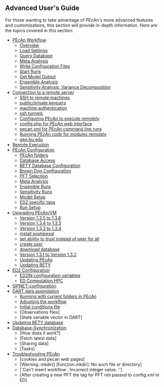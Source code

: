 ## Advanced User's Guide

For those wanting to take advantage of PEcAn's more advanced features and customizations, this section will provide in-depth information. Here are the topics covered in this section:

* [PEcAn Workflow](Workflow-modules.md)
    * [Overview](Workflow-modules.md#overview)
    * [Load Settings](Workflow-modules.md#load-settings)
    * [Query Database](Workflow-modules.md#query-database)
    * [Meta Analysis](Workflow-modules.md#meta-analysis)
    * [Write Configuration Files](Workflow-modules.md#write-configuration-files)
    * [Start Runs](Workflow-modules.md#start-runs)
    * [Get Model Output](Workflow-modules.md#get-model-output)
    * [Ensemble Analysis](Workflow-modules.md#ensemble-analysis)
    * [Sensitivity Analysis, Variance Decomposition](Workflow-modules.md#sensitivity-analysis-variance-decomposition)
* [Connection to a remote server](Connecting-pecan-to-a-remote-server.md)
    * [SSH to remote machines](Connecting-pecan-to-a-remote-server.md#ssh-to-remote-server)
    * [public/private keypairs](Connecting-pecan-to-a-remote-server.md#publicprvate-keypairs)
    * [machine authentication](Connecting-pecan-to-a-remote-server.md#machine-authentication)
    * [ssh tunnels](Connecting-pecan-to-a-remote-server.md#ssh-tunnels)
    * [Configuring PEcAn to execute remotely](Connecting-pecan-to-a-remote-server.md#)
    * [config.php for PEcAn web interface](Connecting-pecan-to-a-remote-server.md#)
    * [pecan.xml for PEcAn command line runs](Connecting-pecan-to-a-remote-server.md#)
    * [Running PEcAn code for modules remotely](Connecting-pecan-to-a-remote-server.md#)
    * [geo.bu.edu](Connecting-pecan-to-a-remote-server.md#geobuedu)
* [Remote Execution](Enabling-Remote-Execution.md)
* [PEcAn Configuration ](PEcAn-Configuration.md)
    * [PEcAn folders](PEcAn-Configuration.md#pecan-folders)
    * [Database Access](PEcAn-Configuration.md#database-access)
    * [BETY Database Configuration](PEcAn-Configuration.md#bety-database-configuration)
    * [Brown Dog Configuration](PEcAn-Configuration.md#brown-dog-configuration)
    * [PFT Selection](PEcAn-Configuration.md#pft-selection)
    * [Meta Analysis](PEcAn-Configuration.md#meta-analysis)
    * [Ensemble Runs](PEcAn-Configuration.md#ensemble-runs)
    * [Sensitivity Runs](PEcAn-Configuration.md#sensitivity-runs)
    * [Model Setup](PEcAn-Configuration.md#model-setup)
    * [ED2 specific tags](PEcAn-Configuration.md#ed2-specific-tags)
    * [Run Setup](PEcAn-Configuration.md#run-setup)
* [Upgrading PEcAn/VM](Upgrading-pecan-vm.md)
    * [Version 1.3.5 to 1.3.6](Upgrading-pecan-vm.md#version-135-to-136)
    * [Version 1.3.4 to 1.3.5](Upgrading-pecan-vm.md#version-134-to-135)
    * [Version 1.3.3 to 1.3.4](Upgrading-pecan-vm.md#version-133-to-134)
    * [install postgresql](Upgrading-pecan-vm.md#install-postgresql)
    * [set ability to trust instead of peer for all](Upgrading-pecan-vm.md#set-ability-to-trust-instead-of-peer-for-all)
    * [create user](Upgrading-pecan-vm.md#create-user)
    * [download database](Upgrading-pecan-vm.md#download-database)
    * [Version 1.3.1 to Version 1.3.2](Upgrading-pecan-vm.md#version-131-to-132)
    * [Updating PEcAn](Upgrading-pecan-vm.md#updating-pecan)
    * [Updating BETY](Upgrading-pecan-vm.md#updating-bety)
* [ED2 Configuration](ED2-configuration.md)
    * [ED2IN configuration variables](ED2-configuration.md#ed2in-configuration-variables)
    * [ED Computation HPC](ED2-configuration.md#ed-computation-hpc)
* [SIPNET-configuration](SIPNET-configuration.md)
* [DART data assimilation](DART_state_data_assimilation.md)
    * [Running with current folders in PEcAn](DART_state_data_assimilation.md#runningwith-current-folders-in-pecan)
    * [Adjusting the workflow](DART_state_data_assimilation.md#adjusting-the-workflow)
    * [Initial conditions file](DART_state_data_assimilation.md)
    * [Observations files]
    * [State variable vector in DART]
* [Updating BETY database](Updating-BETY.md)
* [Database-Synchronization](Database-Synchronization.md)
    * [How does it work?]
    * [Fetch latest data]
    * [Sharing data]
    * [Tasks]
* [Troubleshooting PEcAn](Troubleshooting-pecan.md)
    * [cookies and pecan web pages]
    * [Warning: mkdir() [function.mkdir]: No such file or directory]
    * [`Can't insert workflow : Incorrect integer value: '']
    * [After creating a new PFT the tag for PFT not passed to config.xml in ED]

